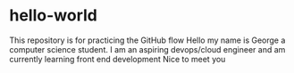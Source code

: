 # hello-world
This repository is for practicing the GitHub flow
Hello my name is George a computer science student.
I am an aspiring devops/cloud engineer and am currently learning front end development
Nice to meet you

